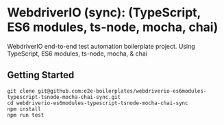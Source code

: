 # WebdriverIO (sync): (TypeScript, ES6 modules, ts-node, mocha, chai)

WebdriverIO end-to-end test automation boilerplate project. Using TypeScript, ES6 modules, ts-node, mocha, &amp; chai

## Getting Started

    git clone git@github.com:e2e-boilerplates/webdriverio-es6modules-typescript-tsnode-mocha-chai-sync.git
    cd webdriverio-es6modules-typescript-tsnode-mocha-chai-sync
    npm install
    npm run test
